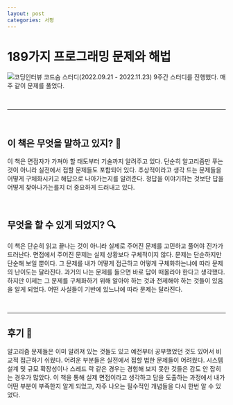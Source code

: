 ```yaml
---
layout: post
categories: 서평
---
```


# 189가지 프로그래밍 문제와 해법 

![코딩인터뷰](http://image.yes24.com/goods/44305533/L)
코드숨 스터디(2022.09.21 - 2022.11.23) 9주간 스터디를 진행했다. 매주 같이 문제를 풀었다. 

<br>

***

<br>

## 이 책은 무엇을 말하고 있지? 🤔

이 책은 면접자가 가져야 할 태도부터 기술까지 알려주고 있다. 
단순히 알고리즘만 푸는 것이 아니라 실전에서 접할 문제들도 포함되어 있다. 
추상적이라고 생각 드는 문제들을 어떻게 구체화시키고 해답으로 나아가는지를 알려준다. 
정답을 이야기하는 것보단 답을 어떻게 찾아나가는를지 더 중요하게 드러내고 있다.

<br>

## 무엇을 할 수 있게 되었지? 🔍

이 책은 단순히 읽고 끝나는 것이 아니라 실제로 주어진 문제를 고민하고 풀어야 진가가 드러난다. 
면접에서 주어진 문제는 실제 상황보다 구체적이지 않다. 
문제는 단순하지만 단순해 보일 뿐이다. 
그 문제를 내가 어떻게 접근하고 어떻게 구체화하는냐에 따라 문제의 난이도는 달라진다. 
과거의 나는 문제를 들으면 바로 답이 떠올라야 한다고 생각했다. 
하지만 이제는 그 문제를 구체화하기 위해 알아야 하는 것과 전제해야 하는 것들이 있음을 알게 되었다. 
어떤 사실들이 기반에 있느냐에 따라 문제는 달라진다.


<br>

***

## 후기 📝

알고리즘 문제들은 이미 알려져 있는 것들도 있고 예전부터 공부했었던 것도 있어서 비교적 접근하기 쉬웠다.
어려운 부분들은 실전에서 접할 법한 문제들이 어려웠다. 시스템 설계 및 규모 확장성이나 스레드 락 같은 경우는 경험해 보지 못한 것들은 감도 안 잡히는 경우가 많았다.
이 책을 통해 실제 면접이라고 생각하고 답을 도출하는 과정에서 내가 어떤 부분이 부족한지 알게 되었고, 자주 나오는 필수적인 개념들을 다시 한번 알 수 있었다.
